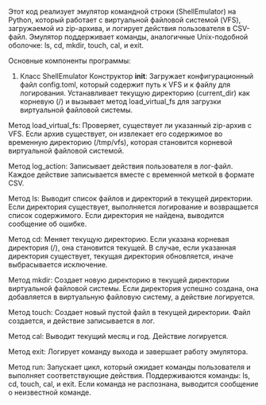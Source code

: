 Этот код реализует эмулятор командной строки (ShellEmulator) на Python, который работает с виртуальной файловой системой (VFS), загружаемой из zip-архива, и логирует действия пользователя в CSV-файл. Эмулятор поддерживает команды, аналогичные Unix-подобной оболочке: ls, cd, mkdir, touch, cal, и exit.

Основные компоненты программы:
1. Класс ShellEmulator
Конструктор __init__: Загружает конфигурационный файл config.toml, который содержит путь к VFS и к файлу для логирования. Устанавливает текущую директорию (current_dir) как корневую (/) и вызывает метод load_virtual_fs для загрузки виртуальной файловой системы.

Метод load_virtual_fs: Проверяет, существует ли указанный zip-архив с VFS. Если архив существует, он извлекает его содержимое во временную директорию (/tmp/vfs), которая становится корневой виртуальной файловой системой.

Метод log_action: Записывает действия пользователя в лог-файл. Каждое действие записывается вместе с временной меткой в формате CSV.

Метод ls: Выводит список файлов и директорий в текущей директории. Если директория существует, выполняется логирование и возвращается список содержимого. Если директория не найдена, выводится сообщение об ошибке.

Метод cd: Меняет текущую директорию. Если указана корневая директория (/), она становится текущей. В случае, если указанная директория существует, текущая директория обновляется, иначе выбрасывается исключение.

Метод mkdir: Создает новую директорию в текущей директории виртуальной файловой системы. Если директория успешно создана, она добавляется в виртуальную файловую систему, а действие логируется.

Метод touch: Создает новый пустой файл в текущей директории. Файл создается, и действие записывается в лог.

Метод cal: Выводит текущий месяц и год. Действие логируется.

Метод exit: Логирует команду выхода и завершает работу эмулятора.

Метод run: Запускает цикл, который ожидает команды пользователя и выполняет соответствующие действия. Поддерживаются команды: ls, cd, touch, cal, и exit. Если команда не распознана, выводится сообщение о неизвестной команде.
